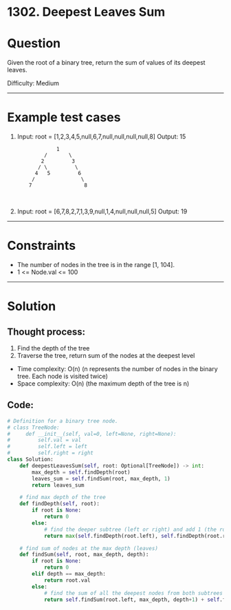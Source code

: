 # **1302. Deepest Leaves Sum**

# Question
Given the root of a binary tree, return the sum of values of its deepest leaves.

Difficulty: Medium

---
# Example test cases
1. Input: root = [1,2,3,4,5,null,6,7,null,null,null,null,8]
Output: 15
```
                1
            /       \
           2         3
          / \         \
         4   5         6
        /               \
       7                 8
```
<br/>
   
2. Input: root = [6,7,8,2,7,1,3,9,null,1,4,null,null,null,5]
Output: 19

---
# Constraints
- The number of nodes in the tree is in the range [1, 104].
- 1 <= Node.val <= 100
---
# Solution
## Thought process:
1. Find the depth of the tree
2. Traverse the tree, return sum of the nodes at the deepest level

- Time complexity: O(n) (n represents the number of nodes in the binary tree. Each node is visited twice)
- Space complexity: O(n) (the maximum depth of the tree is n)

## Code:
```python
# Definition for a binary tree node.
# class TreeNode:
#     def __init__(self, val=0, left=None, right=None):
#         self.val = val
#         self.left = left
#         self.right = right
class Solution:
    def deepestLeavesSum(self, root: Optional[TreeNode]) -> int:
        max_depth = self.findDepth(root)
        leaves_sum = self.findSum(root, max_depth, 1)
        return leaves_sum

    # find max depth of the tree
    def findDepth(self, root):
        if root is None:
            return 0
        else:
            # find the deeper subtree (left or right) and add 1 (the root node)
            return max(self.findDepth(root.left), self.findDepth(root.right)) + 1

    # find sum of nodes at the max depth (leaves)
    def findSum(self, root, max_depth, depth):
        if root is None:
            return 0
        elif depth == max_depth:
            return root.val
        else:
            # find the sum of all the deepest nodes from both subtrees (left and right)
            return self.findSum(root.left, max_depth, depth+1) + self.findSum(root.right, max_depth, depth+1)

```